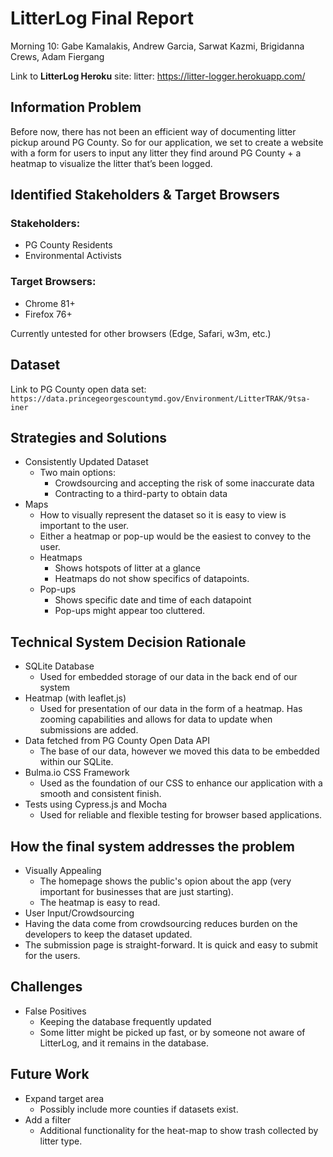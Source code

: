 # LitterLog Final Report

Morning 10: Gabe Kamalakis, Andrew Garcia, Sarwat Kazmi, Brigidanna Crews, Adam Fiergang

Link to **LitterLog Heroku** site: litter: https://litter-logger.herokuapp.com/

## Information Problem
Before now, there has not been an efficient way of documenting litter pickup around PG County. So for our application, we set to create a website with a form for users to input any litter they find around PG County + a heatmap to visualize the litter that’s been logged.

## Identified Stakeholders & Target Browsers
### Stakeholders:
- PG County Residents
- Environmental Activists
### Target Browsers:
- Chrome 81+
- Firefox 76+

Currently untested for other browsers (Edge, Safari, w3m, etc.)

## Dataset

Link to PG County open data set:
``https://data.princegeorgescountymd.gov/Environment/LitterTRAK/9tsa-iner``

## Strategies and Solutions

- Consistently Updated Dataset 
  - Two main options:
    - Crowdsourcing and accepting the risk of some inaccurate data 
    - Contracting to a third-party to obtain data
- Maps
  - How to visually represent the dataset so it is easy to view is important to the user.
   - Either a heatmap or pop-up would be the easiest to convey to the user.
    - Heatmaps
      - Shows hotspots of litter at a glance
      - Heatmaps do not show specifics of datapoints.
    - Pop-ups
      - Shows specific date and time of each datapoint
      - Pop-ups might appear too cluttered.

## Technical System Decision Rationale

- SQLite Database
  - Used for embedded storage of our data in the back end of our system
- Heatmap (with leaflet.js)
  - Used for presentation of our data in the form of a heatmap. Has zooming capabilities and allows for data to update when submissions are added.
- Data fetched from PG County Open Data API
  - The base of our data, however we moved this data to be embedded within our SQLite.
- Bulma.io CSS Framework
  - Used as the foundation of our CSS to enhance our application with a smooth and consistent finish.
- Tests using Cypress.js and Mocha
  - Used for reliable and flexible testing for browser based applications.

## How the final system addresses the problem

- Visually Appealing
  - The homepage shows the public's opion about the app (very important for businesses that are just starting).
  - The heatmap is easy to read.
 - User Input/Crowdsourcing 
  - Having the data come from crowdsourcing reduces burden on the developers to keep the dataset updated.
  - The submission page is straight-forward. It is quick and easy to submit for the users. 
 

## Challenges

- False Positives
  - Keeping the database frequently updated 
  - Some litter might be picked up fast, or by someone not aware of LitterLog, and it remains in the database.

## Future Work

- Expand target area
  - Possibly include more counties if datasets exist.
- Add a filter
  - Additional functionality for the heat-map to show trash collected by litter type.
